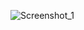 ![Screenshot_1](https://user-images.githubusercontent.com/100460788/233662372-0e25db06-fdf6-4ec1-9c2d-ca44fd382269.png)
